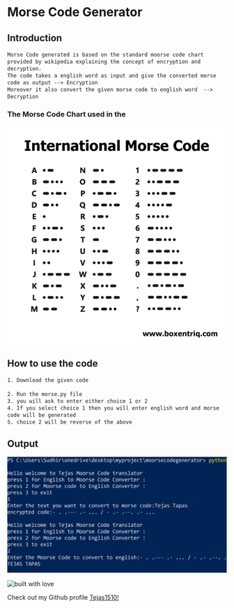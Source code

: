 # Morse Code Generator

## Introduction
```
Morse Code generated is based on the standard moorse code chart provided by wikipedia explaining the concept of encryption and decryption.
The code takes a english word as input and give the converted morse code as output --> Encryption
Moreover it also convert the given morse code to english word  --> Decryption
```
### The Morse Code Chart used in the

![endpoint](https://raw.githubusercontent.com/Tejas1510/Hacking-Scripts/main/Python/MoorseCodeGenerator/images/image1.png)

## How to use the code
```
1. Download the given code

2. Run the morse.py file
3. you will ask to enter either choice 1 or 2
4. If you select choice 1 then you will enter english word and morse code will be generated
5. choice 2 will be reverse of the above
```
## Output

![endpoint](https://raw.githubusercontent.com/Tejas1510/Hacking-Scripts/main/Python/MoorseCodeGenerator/images/image2.png)

![built with love](https://forthebadge.com/images/badges/built-with-love.svg)

Check out my Github profile [Tejas1510!](https://github.com/Tejas1510)
